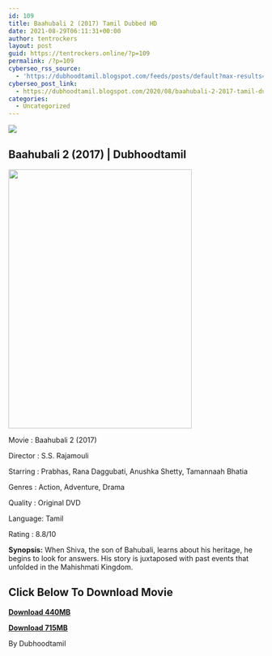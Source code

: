 ```yaml
---
id: 109
title: Baahubali 2 (2017) Tamil Dubbed HD
date: 2021-08-29T06:11:31+00:00
author: tentrockers
layout: post
guid: https://tentrockers.online/?p=109
permalink: /?p=109
cyberseo_rss_source:
  - 'https://dubhoodtamil.blogspot.com/feeds/posts/default?max-results=150&start-index=151'
cyberseo_post_link:
  - https://dubhoodtamil.blogspot.com/2020/08/baahubali-2-2017-tamil-dubbed-hd.html
categories:
  - Uncategorized
---
```

<div class="media_block">
  <img src="https://1.bp.blogspot.com/-HIwjrcQDbI4/X0J_9IwMSxI/AAAAAAAABEQ/Ibo3kC7blsAATMurfeAytZrBZ58xMuh6ACLcBGAsYHQ/s72-w362-h512-c/images%2B%252836%2529.jpeg" class="media_thumbnail" />
</div>

## **Baahubali 2 (2017) | Dubhoodtamil**

<div class="separator">
  <a href="https://1.bp.blogspot.com/-HIwjrcQDbI4/X0J_9IwMSxI/AAAAAAAABEQ/Ibo3kC7blsAATMurfeAytZrBZ58xMuh6ACLcBGAsYHQ/s659/images%2B%252836%2529.jpeg"><img loading="lazy" border="0" data-original-height="659" data-original-width="465" height="512" src="https://1.bp.blogspot.com/-HIwjrcQDbI4/X0J_9IwMSxI/AAAAAAAABEQ/Ibo3kC7blsAATMurfeAytZrBZ58xMuh6ACLcBGAsYHQ/w362-h512/images%2B%252836%2529.jpeg" width="362" /></a>
</div>

Movie	<span></span>:	<span></span>Baahubali 2 (2017)

Director	<span></span>:	<span></span>S.S. Rajamouli

Starring	<span></span>:	<span></span>Prabhas, Rana Daggubati, Anushka Shetty, Tamannaah Bhatia&nbsp;

Genres	<span></span>:	<span></span>Action, Adventure, Drama

Quality	<span></span>:	<span></span>Original DVD

Language:	<span></span>Tamil&nbsp;

Rating	<span></span>:	<span></span>8.8/10&nbsp;

**Synopsis:** When Shiva, the son of Bahubali, learns about his heritage, he begins to look for answers. His story is juxtaposed with past events that unfolded in the Mahishmati Kingdom.

## **<span>Click Below To Download Movie</span>**

**<span><a href="https://oncehelp.com/Baahubali-2-1" target="_blank" rel="noopener">Download 440MB</a></span>**

**<span><a href="https://oncehelp.com/Baahubali-2-2" target="_blank" rel="noopener">Download 715MB</a></span>**

By Dubhoodtamil